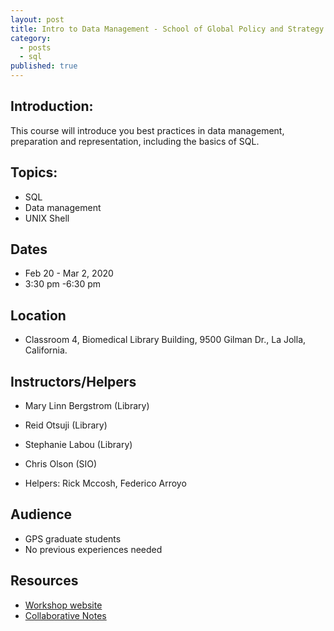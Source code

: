 ```yaml
---
layout: post
title: Intro to Data Management - School of Global Policy and Strategy
category:
  - posts
  - sql
published: true
---
```


## Introduction:

This course will introduce you best practices in data management, preparation and representation, including the basics of SQL.


## Topics:

* SQL
* Data management
* UNIX Shell


## Dates

* Feb 20 - Mar 2, 2020
* 3:30 pm -6:30 pm


## Location

* Classroom 4, Biomedical Library Building, 9500 Gilman Dr., La Jolla, California.


## Instructors/Helpers

* Mary Linn Bergstrom (Library)
* Reid Otsuji (Library)
* Stephanie Labou (Library)
* Chris Olson (SIO)

* Helpers: Rick Mccosh, Federico Arroyo


## Audience

* GPS graduate students
* No previous experiences needed


## Resources

* [Workshop website](https://ucsdlib.github.io/win2020-gps-intro-dm/)
* [Collaborative Notes](https://hackmd.io/@U2NG/HJREBAbXU)
